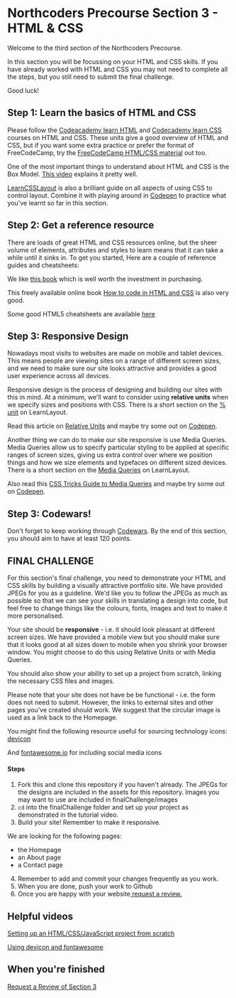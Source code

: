 # Northcoders Precourse Section 3 - HTML & CSS

Welcome to the third section of the Northcoders Precourse.

In this section you will be focussing on your HTML and CSS skills. If you have already worked with HTML and CSS you may not need to complete all the steps, but you still need to submit the final challenge.

Good luck!


## Step 1: Learn the basics of HTML and CSS

Please follow the [Codeacademy learn HTML](https://www.codecademy.com/learn/learn-html) and [Codecademy learn CSS](https://www.codecademy.com/learn/learn-css) courses on HTML and CSS. These units give a good overview of HTML and CSS, but if you want some extra practice or prefer the format of FreeCodeCamp, try the [FreeCodeCamp HTML/CSS material](https://learn.freecodecamp.org/) out too.

One of the most important things to understand about HTML and CSS is the Box Model. [This video](https://www.youtube.com/watch?v=9z0LjM4cM0o) explains it pretty well.

[LearnCSSLayout](http://learnlayout.com/toc.html) is also a brilliant guide on all aspects of using CSS to control layout. Combine it with playing around in [Codepen](https://codepen.io/) to practice what you've learnt so far in this section.

## Step 2: Get a reference resource

There are loads of great HTML and CSS resources online, but the sheer volume of elements, attributes and styles to learn means that it can take a while until it sinks in. To get you started, Here are a couple of reference guides and cheatsheets:

We like [this book](http://wtf.tw/ref/duckett.pdf) which is well worth the investment in purchasing.

This freely available online book [How to code in HTML and CSS](http://howtocodeinhtml.com/) is also very good.

Some good HTML5 cheatsheets are available [here](https://websitesetup.org/html5-cheat-sheet/)


## Step 3: Responsive Design

Nowadays most visits to websites are made on mobile and tablet devices. This means people are viewing sites on a range of different screen sizes, and we need to make sure our site looks attractive and provides a good user experience across all devices.

Responsive design is the process of designing and building our sites with this in mind. At a minimum, we'll want to consider using **relative units** when we specify sizes and positions with CSS. There is a short section on the [% unit](http://learnlayout.com/percent.html) on LearnLayout.

Read this article on [Relative Units](https://thecssworkshop.com/lessons/relative-units) and maybe try some out on [Codepen](https://codepen.io/).

Another thing we can do to make our site responsive is use Media Queries. Media Queries allow us to specify particular styling to be applied at specific ranges of screen sizes, giving us extra control over where we position things and how we size elements and typefaces on different sized devices. There is a short section on the [Media Queries]( http://learnlayout.com/media-queries.html) on LearnLayout.

Also read this [CSS Tricks Guide to Media Queries](https://css-tricks.com/css-media-queries/) and maybe try some out on [Codepen](https://codepen.io/).


## Step 3: Codewars!

Don't forget to keep working through [Codewars](http://www.codewars.com/). By the end of this section, you should aim to have at least 120 points.

## FINAL CHALLENGE

For this section's final challenge, you need to demonstrate your HTML and CSS skills by building a visually attractive portfolio site. We have provided JPEGs for you as a guideline. We'd like you to follow the JPEGs as much as possible so that we can see your skills in translating a design into code, but feel free to change things like the colours, fonts, images and text to make it more personalised.

Your site should be **responsive** - i.e. it should look pleasant at different screen sizes. We have provided a mobile view but you should make sure that it looks good at all sizes down to mobile when you shrink your browser window. You might choose to do this using Relative Units or with Media Queries.

You should also show your ability to set up a project from scratch, linking the necessary CSS files and images.

Please note that your site does not have be be functional - i.e. the form does not need to submit. However, the links to external sites and other pages you've created should work. We suggest that the circular image is used as a link back to the Homepage.

You might find the following resource useful for sourcing technology icons: [devicon](http://konpa.github.io/devicon/)

And [fontawesome.io](http://fontawesome.io/) for including social media icons

#### Steps

1. Fork this and clone this repository if you haven't already. The JPEGs for the designs are included in the assets for this repository. Images you may want to use are included in finalChallenge/images
2. `cd` into the finalChallenge folder and set up your project as demonstrated in the tutorial video.
3. Build your site! Remember to make it responsive.

  We are looking for the following pages:

  - the Homepage
  - an About page
  - a Contact page

4. Remember to add and commit your changes frequently as you work.
5. When you are done, push your work to Github
6. Once you are happy with your website<a href='https://nc-precourse-review.herokuapp.com/complete?section=1' target='_blank'> request a review.</a>



## Helpful videos

[Setting up an HTML/CSS/JavaScript project from scratch](https://vimeo.com/243663381/d9d0817ed1)

[Using devicon and fontawesome](https://vimeo.com/243691673/1df29c9917)


## When you're finished

<a href='https://nc-precourse-review.herokuapp.com/complete?section=3' target='_blank'>
Request a Review of Section 3</a>
